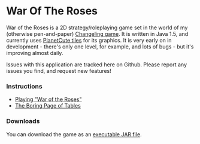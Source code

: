 War Of The Roses
================

War of the Roses is a 2D strategy/roleplaying game set in the world of my (otherwise pen-and-paper) [Changeling game](http://rpgs.ianrenton.com/changeling-in-love-and-war).  It is written in Java 1.5, and currently uses [PlanetCute tiles](http://lostgarden.com/2007/05/dancs-miraculously-flexible-game.html) for its graphics.  It is very early on in development - there's only one level, for example, and lots of bugs - but it's improving almost daily.

Issues with this application are tracked here on Github.  Please report any issues you find, and request new features!

### Instructions

  * [Playing "War of the Roses"](https://github.com/ianrenton/WarOfTheRoses/blob/master/HOW-TO-PLAY.md)
  * [The Boring Page of Tables](https://github.com/ianrenton/WarOfTheRoses/blob/master/TABLES.md)

### Downloads

You can download the game as an [executable JAR file](http://www.onlydreaming.net/files/WarOfTheRoses/WarOfTheRoses.jar). 

